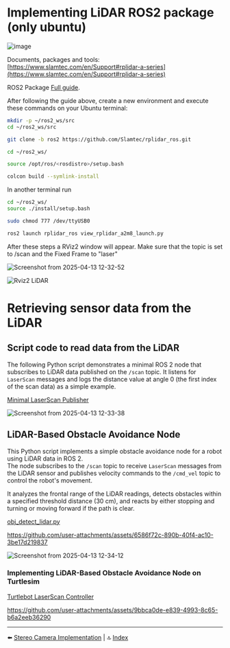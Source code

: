# Implementing LiDAR ROS2 package (only ubuntu)
![image](https://github.com/user-attachments/assets/bb9dfcd6-6884-4252-855d-483c64913795)

Documents, packages and tools: [https://www.slamtec.com/en/Support#rplidar-a-series](https://www.slamtec.com/en/Support#rplidar-a-series)

ROS2 Package [Full guide](https://github.com/Slamtec/rplidar_ros/tree/ros2).

After following the guide above, create a new environment and execute these commands on your Ubuntu terminal:

````bash
mkdir -p ~/ros2_ws/src
cd ~/ros2_ws/src
````
````bash
git clone -b ros2 https://github.com/Slamtec/rplidar_ros.git
````
````bash
cd ~/ros2_ws/
````
````bash
source /opt/ros/<rosdistro>/setup.bash
````
````bash
colcon build --symlink-install
````
In another terminal run 

````bash
cd ~/ros2_ws/
source ./install/setup.bash
````
````bash
sudo chmod 777 /dev/ttyUSB0
````
````bash
ros2 launch rplidar_ros view_rplidar_a2m8_launch.py
````
After these steps a RViz2 window will appear. Make sure that the topic is set to /scan and the Fixed Frame to "laser"

![Screenshot from 2025-04-13 12-32-52](https://github.com/user-attachments/assets/d55d1b3a-c6bc-4b53-975a-cf20d37777aa)


![Rviz2 LiDAR](https://github.com/user-attachments/assets/fb8bcc4e-8577-458f-adf0-fbe42c887707)


# Retrieving sensor data from the LiDAR

## Script code to read data from the LiDAR

The following Python script demonstrates a minimal ROS 2 node that subscribes to LiDAR data published on the `/scan` topic. It listens for `LaserScan` messages and logs the distance value at angle 0 (the first index of the scan data) as a simple example.

[Minimal LaserScan Publisher](Scripts/LiDAR/lidar_simple_sub.py)

![Screenshot from 2025-04-13 12-33-38](https://github.com/user-attachments/assets/07ff02bc-0f49-4b06-a879-d4ff9a1f7cb6)


## LiDAR-Based Obstacle Avoidance Node

This Python script implements a simple obstacle avoidance node for a robot using LiDAR data in ROS 2.  
The node subscribes to the `/scan` topic to receive `LaserScan` messages from the LiDAR sensor and publishes velocity commands to the `/cmd_vel` topic to control the robot's movement.

It analyzes the frontal range of the LiDAR readings, detects obstacles within a specified threshold distance (30 cm), and reacts by either stopping and turning or moving forward if the path is clear.

[obj_detect_lidar.py](Scripts/LiDAR/lidar_obj_detect_sub.py)

https://github.com/user-attachments/assets/6586f72c-890b-40f4-ac10-3be17d219837



![Screenshot from 2025-04-13 12-34-12](https://github.com/user-attachments/assets/057add27-a50d-40a3-aca2-d6dbdd1155c0)

### Implementing LiDAR-Based Obstacle Avoidance Node on Turtlesim

[Turtlebot LaserScan Controller ](Scripts/LiDAR/lidar_turtle_sub.py)

https://github.com/user-attachments/assets/9bbca0de-e839-4993-8c65-b6a2eeb36290

---

⬅️ [Stereo Camera Implementation](05_stereo_cam.md) | 🔝 [Index](README.md)
